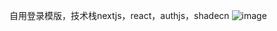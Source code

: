 自用登录模版，技术栈nextjs，react，authjs，shadecn
![image](https://github.com/user-attachments/assets/2333f9a6-ff06-4fd4-8fe4-764ebd1a7b79)
